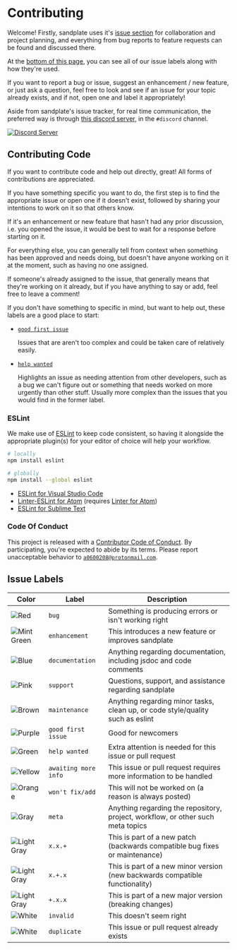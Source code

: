 # Contributing

Welcome! Firstly, sandplate uses it's [issue section](https://github.com/06000208/sandplate/issues) for collaboration and project planning, and everything from bug reports to feature requests can be found and discussed there. 

At the [bottom of this page](#labels), you can see all of our issue labels along with how they're used.

If you want to report a bug or issue, suggest an enhancement / new feature, or just ask a question, feel free to look and see if an issue for your topic already exists, and if not, open one and label it appropriately!

Aside from sandplate's issue tracker, for real time communication, the preferred way is through [this discord server](https://discord.gg/xErQY6M), in the `#discord` channel.

<a href="https://discord.gg/xErQY6M"><img src="https://discordapp.com/api/guilds/273550655673860106/embed.png" alt="Discord Server" /></a>

## Contributing Code

If you want to contribute code and help out directly, great! All forms of contributions are appreciated.

If you have something specific you want to do, the first step is to find the appropriate issue or open one if it doesn't exist, followed by sharing your intentions to work on it so that others know.

If it's an enhancement or new feature that hasn't had any prior discussion, i.e. you opened the issue, it would be best to wait for a response before starting on it.

For everything else, you can generally tell from context when something has been approved and needs doing, but doesn't have anyone working on it at the moment, such as having no one assigned.

If someone's already assigned to the issue, that generally means that they're working on it already, but if you have anything to say or add, feel free to leave a comment!

If you don't have something to specific in mind, but want to help out, these labels are a good place to start:

- [`good first issue`](https://github.com/06000208/sandplate/labels/good%20first%20issue) 

  Issues that are aren't too complex and could be taken care of relatively easily.

- [`help wanted`](https://github.com/06000208/sandplate/labels/help%20wanted)

  Highlights an issue as needing attention from other developers, such as a bug we can't figure out or something that needs worked on more urgently than other stuff. Usually more complex than the issues that you would find in the former label.

### ESLint

We make use of [ESLint](https://www.npmjs.com/package/eslint) to keep code consistent, so having it alongside the appropriate plugin(s) for your editor of choice will help your workflow.

```bash
# locally
npm install eslint

# globally
npm install --global eslint
```

- [ESLint for Visual Studio Code](https://marketplace.visualstudio.com/items?itemName=dbaeumer.vscode-eslint)
- [Linter-ESLint for Atom](https://atom.io/packages/linter-eslint) (requires [Linter for Atom](https://atom.io/packages/linter))
- [ESLint for Sublime Text](https://packagecontrol.io/packages/ESLint)

### Code Of Conduct

This project is released with a [Contributor Code of Conduct](CODE_OF_CONDUCT.md). By participating, you're expected to abide by its terms. Please report unacceptable behavior to [`a0600208@protonmail.com`](mailto:a0600208@protonmail.com).

## Issue Labels <a id="labels"></a>

| Color | Label | Description |
|-------|-------|-------------|
| ![Red](https://satyr.io/64x16/e36875?text=+)        | `bug`                | Something is producing errors or isn't working right                            |
| ![Mint Green](https://satyr.io/64x16/97e6c6?text=+) | `enhancement`        | This introduces a new feature or improves sandplate                             |
| ![Blue](https://satyr.io/64x16/90cff5?text=+)       | `documentation`      | Anything regarding documentation, including jsdoc and code comments             |
| ![Pink](https://satyr.io/64x16/e6a9e8?text=+)       | `support`            | Questions, support, and assistance regarding sandplate                          |
| ![Brown](https://satyr.io/64x16/cfb6a3?text=+)      | `maintenance`        | Anything regarding minor tasks, clean up, or code style/quality such as eslint  |
| ![Purple](https://satyr.io/64x16/bfb0e8?text=+)     | `good first issue`   | Good for newcomers                                                              |
| ![Green](https://satyr.io/64x16/a5db88?text=+)      | `help wanted`        | Extra attention is needed for this issue or pull request                        |
| ![Yellow](https://satyr.io/64x16/f5d56e?text=+)     | `awaiting more info` | This issue or pull request requires more information to be handled              |
| ![Orange](https://satyr.io/64x16/edb468?text=+)     | `won't fix/add`      | This will not be worked on (a reason is always posted)                          |
| ![Gray](https://satyr.io/64x16/9e9e9e?text=+)       | `meta`               | Anything regarding the repository, project, workflow, or other such meta topics |
| ![Light Gray](https://satyr.io/64x16/d4d4d4?text=+) | `x.x.+`              | This is part of a new patch (backwards compatible bug fixes or maintenance)     |
| ![Light Gray](https://satyr.io/64x16/d4d4d4?text=+) | `x.+.x`              | This is part of a new minor version (new backwards compatible functionality)    |
| ![Light Gray](https://satyr.io/64x16/d4d4d4?text=+) | `+.x.x`              | This is part of a new major version (breaking changes)                          |
| ![White](https://satyr.io/64x16/ffffff?text=+)      | `invalid`            | This doesn't seem right                                                         |
| ![White](https://satyr.io/64x16/ffffff?text=+)      | `duplicate`          | This issue or pull request already exists     

